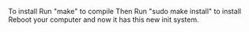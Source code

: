 To install
Run "make" to compile
Then Run "sudo make install" to install
Reboot your computer and now it has this new init system.
